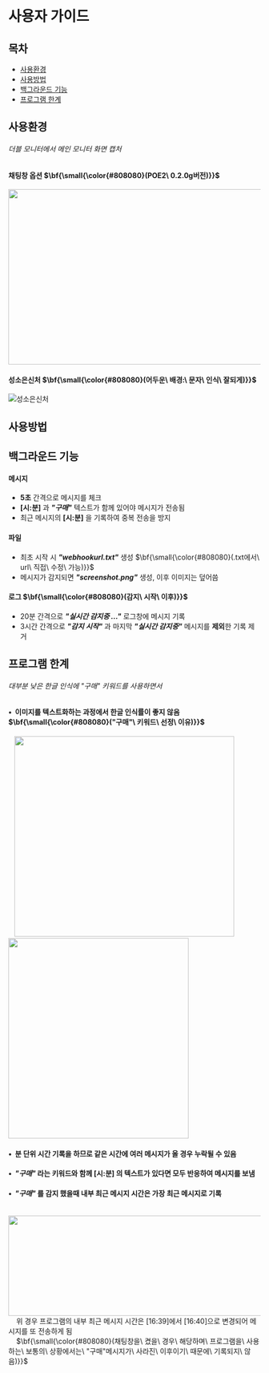 # 사용자 가이드
## 목차
- [사용환경](#사용환경)
- [사용방법](#사용방법)
- [백그라운드 기능](#백그라운드-기능)
- [프로그램 한계](#프로그램-한계)
## 사용환경
###### 더블 모니터에서 메인 모니터 화면 캡처
#### 채팅창 옵션 $\bf{\small{\color{#808080}(POE2\ 0.2.0g버전)}}$
<img src=https://github.com/user-attachments/assets/082e752f-b8cc-49c3-afb5-d19997e44888 width="521" height="350">

#### 성소은신처 $\bf{\small{\color{#808080}(어두운\ 배경:\ 문자\ 인식\ 잘되게)}}$
![성소은신처](https://github.com/user-attachments/assets/82649e74-75ed-4b65-895b-87296299b7ef)

## 사용방법
## 백그라운드 기능
#### 메시지
- **5초** 간격으로 메시지를 체크
- **[시:분]** 과 ***"구매"*** 텍스트가 함께 있어야 메시지가 전송됨
- 최근 메시지의 **[시:분]** 을 기록하여 중복 전송을 방지
#### 파일
- 최초 시작 시 ***"webhookurl.txt"*** 생성 $\bf{\small{\color{#808080}(.txt에서\ url\ 직접\ 수정\ 가능)}}$
- 메시지가 감지되면 ***"screenshot.png"*** 생성, 이후 이미지는 덮어씀
#### 로그 $\bf{\small{\color{#808080}(감지\ 시작\ 이후)}}$
- 20분 간격으로 ***"실시간 감지중 ..."*** 로그창에 메시지 기록
- 3시간 간격으로 ***"감지 시작"*** 과 마지막 ***"실시간 감지중"*** 메시지를 **제외**한 기록 제거
## 프로그램 한계
###### 대부분 낮은 한글 인식에 *"구매"* 키워드를 사용하면서 
#### • &nbsp;이미지를 텍스트화하는 과정에서 한글 인식률이 좋지 않음 $\bf{\small{\color{#808080}("구매"\ 키워드\ 선정\ 이유)}}$
&nbsp; &nbsp;<img src=https://github.com/user-attachments/assets/41a620bb-2dbd-498b-999c-9e259a1299bd width="439" height="400">
&nbsp; &nbsp;<img src=https://github.com/user-attachments/assets/0e05d5e3-3751-47ec-9ac1-9977bd5a6443 width="360" height="400">
#### • &nbsp;분 단위 시간 기록을 하므로 같은 시간에 여러 메시지가 올 경우 누락될 수 있음
#### • &nbsp;*"구매"* 라는 키워드와 함께 **[시:분]** 의 텍스트가 있다면 모두 반응하여 메시지를 보냄
#### • &nbsp;*"구매"* 를 감지 했을때 내부 최근 메시지 시간은 가장 최근 메시지로 기록
&nbsp; &nbsp;<img src=https://github.com/user-attachments/assets/e7827838-6900-46c6-a7a7-1f7ac0d4186f width="640" height="200">  
&nbsp; &nbsp; 위 경우 프로그램의 내부 최근 메시지 시간은 [16:39]에서 [16:40]으로 변경되어 메시지를 또 전송하게 됨  
&nbsp; &nbsp; $\bf{\small{\color{#808080}(채팅창을\ 켰을\ 경우\ 해당하며\ 프로그램을\ 사용하는\ 보통의\ 상황에서는\ "구매"메시지가\ 사라진\ 이후이기\ 때문에\ 기록되지\ 않음)}}$
